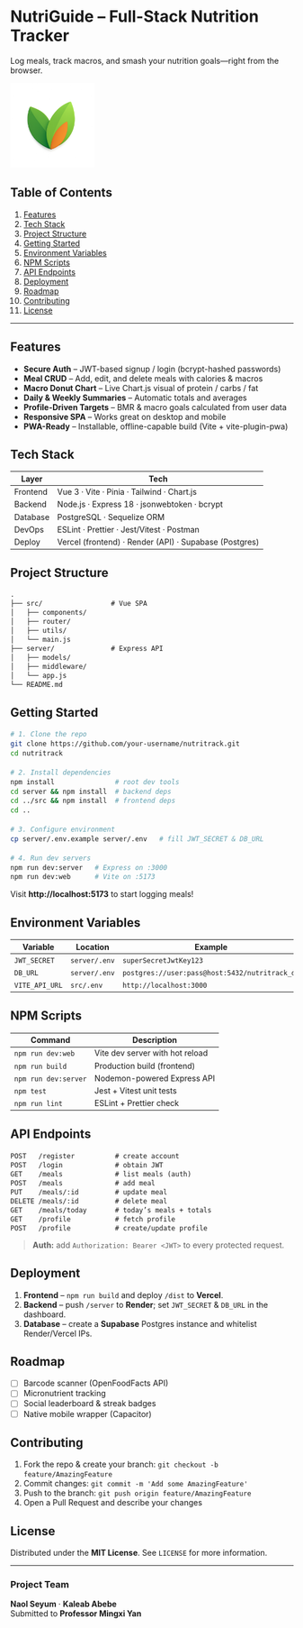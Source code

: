 # NutriGuide – Full-Stack Nutrition Tracker 

Log meals, track macros, and smash your nutrition goals—right from the browser.

<p align="center_right">
  <img src="src/images/nutrilogo.png" width="150">
</p>

## Table of Contents
1. [Features](#features)
2. [Tech Stack](#tech-stack)
3. [Project Structure](#project-structure)
4. [Getting Started](#getting-started)
5. [Environment Variables](#environment-variables)
6. [NPM Scripts](#npm-scripts)
7. [API Endpoints](#api-endpoints)
8. [Deployment](#deployment)
9. [Roadmap](#roadmap)
10. [Contributing](#contributing)
11. [License](#license)

---

## Features
- **Secure Auth** – JWT-based signup / login (bcrypt-hashed passwords)
- **Meal CRUD** – Add, edit, and delete meals with calories & macros
- **Macro Donut Chart** – Live Chart.js visual of protein / carbs / fat
- **Daily & Weekly Summaries** – Automatic totals and averages
- **Profile-Driven Targets** – BMR & macro goals calculated from user data
- **Responsive SPA** – Works great on desktop and mobile
- **PWA-Ready** – Installable, offline-capable build (Vite + vite-plugin-pwa)

## Tech Stack
| Layer    | Tech                                                    |
|----------|---------------------------------------------------------|
| Frontend | Vue 3 · Vite · Pinia · Tailwind · Chart.js              |
| Backend  | Node.js · Express 18 · jsonwebtoken · bcrypt            |
| Database | PostgreSQL · Sequelize ORM                              |
| DevOps   | ESLint · Prettier · Jest/Vitest · Postman               |
| Deploy   | Vercel (frontend) · Render (API) · Supabase (Postgres)  |

## Project Structure
```
.
├── src/                 # Vue SPA
│   ├── components/
│   ├── router/
│   ├── utils/
│   └── main.js
├── server/              # Express API
│   ├── models/
│   ├── middleware/
│   └── app.js
└── README.md
```

## Getting Started
```bash
# 1. Clone the repo
git clone https://github.com/your-username/nutritrack.git
cd nutritrack

# 2. Install dependencies
npm install               # root dev tools
cd server && npm install  # backend deps
cd ../src && npm install  # frontend deps
cd ..

# 3. Configure environment
cp server/.env.example server/.env   # fill JWT_SECRET & DB_URL

# 4. Run dev servers
npm run dev:server   # Express on :3000
npm run dev:web      # Vite on :5173
```
Visit **http://localhost:5173** to start logging meals!

## Environment Variables
| Variable        | Location       | Example                                         |
|-----------------|----------------|-------------------------------------------------|
| `JWT_SECRET`    | `server/.env`  | `superSecretJwtKey123`                          |
| `DB_URL`        | `server/.env`  | `postgres://user:pass@host:5432/nutritrack_db`  |
| `VITE_API_URL`  | `src/.env`     | `http://localhost:3000`                         |

## NPM Scripts
| Command              | Description                       |
|----------------------|-----------------------------------|
| `npm run dev:web`    | Vite dev server with hot reload   |
| `npm run build`      | Production build (frontend)       |
| `npm run dev:server` | Nodemon-powered Express API       |
| `npm test`           | Jest + Vitest unit tests          |
| `npm run lint`       | ESLint + Prettier check           |

## API Endpoints
```
POST   /register          # create account
POST   /login             # obtain JWT
GET    /meals             # list meals (auth)
POST   /meals             # add meal
PUT    /meals/:id         # update meal
DELETE /meals/:id         # delete meal
GET    /meals/today       # today’s meals + totals
GET    /profile           # fetch profile
POST   /profile           # create/update profile
```
> **Auth:** add `Authorization: Bearer <JWT>` to every protected request.

## Deployment
1. **Frontend** – `npm run build` and deploy `/dist` to **Vercel**.  
2. **Backend** – push `/server` to **Render**; set `JWT_SECRET` & `DB_URL` in the dashboard.  
3. **Database** – create a **Supabase** Postgres instance and whitelist Render/Vercel IPs.

## Roadmap
- [ ] Barcode scanner (OpenFoodFacts API)  
- [ ] Micronutrient tracking  
- [ ] Social leaderboard & streak badges  
- [ ] Native mobile wrapper (Capacitor)

## Contributing
1. Fork the repo & create your branch: `git checkout -b feature/AmazingFeature`
2. Commit changes: `git commit -m 'Add some AmazingFeature'`
3. Push to the branch: `git push origin feature/AmazingFeature`
4. Open a Pull Request and describe your changes

## License
Distributed under the **MIT License**. See `LICENSE` for more information.

---

### Project Team
**Naol Seyum** · **Kaleab Abebe**  
Submitted to **Professor Mingxi Yan**

